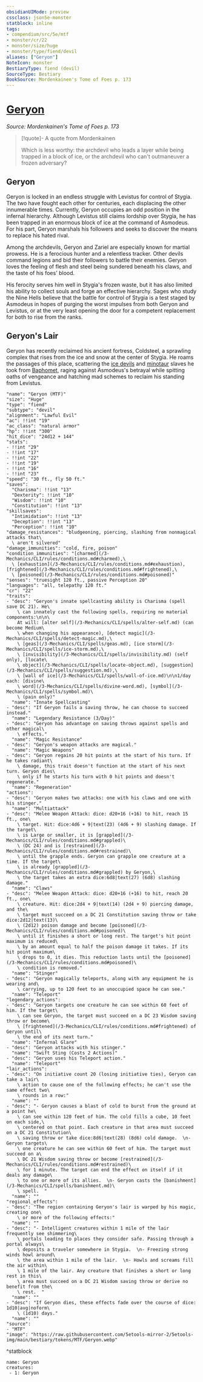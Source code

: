 ```yaml
---
obsidianUIMode: preview
cssclass: json5e-monster
statblock: inline
tags:
- compendium/src/5e/mtf
- monster/cr/22
- monster/size/huge
- monster/type/fiend/devil
aliases: ["Geryon"]
NoteIcon: monster
BestiaryType: fiend (devil)
SourceType: Bestiary
BookSource: Mordenkainen's Tome of Foes p. 173
---
```

# [Geryon](3-Mechanics\CLI\bestiary\npc/geryon-mtf.md)
*Source: Mordenkainen's Tome of Foes p. 173*  

> [!quote]- A quote from Mordenkainen  
> 
> Which is less worthy: the archdevil who leads a layer while being trapped in a block of ice, or the archdevil who can't outmaneuver a frozen adversary?

## Geryon

Geryon is locked in an endless struggle with Levistus for control of Stygia. The two have fought each other for centuries, each displacing the other innumerable times. Currently, Geryon occupies an odd position in the infernal hierarchy. Although Levistus still claims lordship over Stygia, he has been trapped in an enormous block of ice at the command of Asmodeus. For his part, Geryon marshals his followers and seeks to discover the means to replace his hated rival.

Among the archdevils, Geryon and Zariel are especially known for martial prowess. He is a ferocious hunter and a relentless tracker. Other devils command legions and bid their followers to battle their enemies. Geryon loves the feeling of flesh and steel being sundered beneath his claws, and the taste of his foes' blood.

His ferocity serves him well in Stygia's frozen waste, but it has also limited his ability to collect souls and forge an effective hierarchy. Sages who study the Nine Hells believe that the battle for control of Stygia is a test staged by Asmodeus in hopes of purging the worst impulses from both Geryon and Levistus, or at the very least opening the door for a competent replacement for both to rise from the ranks.

## Geryon's Lair

Geryon has recently reclaimed his ancient fortress, Coldsteel, a sprawling complex that rises from the ice and snow at the center of Stygia. He roams the passages of this place, scattering the [ice devils](/3-Mechanics/CLI/bestiary/fiend/ice-devil.md) and [minotaur](/3-Mechanics/CLI/bestiary/monstrosity/minotaur.md) slaves he took from [Baphomet](/3-Mechanics/CLI/bestiary/npc/baphomet-mtf.md), raging against Asmodeus's betrayal while spitting oaths of vengeance and hatching mad schemes to reclaim his standing from Levistus.

```statblock
"name": "Geryon (MTF)"
"size": "Huge"
"type": "fiend"
"subtype": "devil"
"alignment": "Lawful Evil"
"ac": !!int "19"
"ac_class": "natural armor"
"hp": !!int "300"
"hit_dice": "24d12 + 144"
"stats":
- !!int "29"
- !!int "17"
- !!int "22"
- !!int "19"
- !!int "16"
- !!int "23"
"speed": "30 ft., fly 50 ft."
"saves":
  "Charisma": !!int "13"
  "Dexterity": !!int "10"
  "Wisdom": !!int "10"
  "Constitution": !!int "13"
"skillsaves":
  "Intimidation": !!int "13"
  "Deception": !!int "13"
  "Perception": !!int "10"
"damage_resistances": "bludgeoning, piercing, slashing from nonmagical attacks that\
  \ aren't silvered"
"damage_immunities": "cold, fire, poison"
"condition_immunities": "[charmed](/3-Mechanics/CLI/rules/conditions.md#charmed),\
  \ [exhaustion](/3-Mechanics/CLI/rules/conditions.md#exhaustion), [frightened](/3-Mechanics/CLI/rules/conditions.md#frightened),\
  \ [poisoned](/3-Mechanics/CLI/rules/conditions.md#poisoned)"
"senses": "truesight 120 ft., passive Perception 20"
"languages": "all, telepathy 120 ft."
"cr": "22"
"traits":
- "desc": "Geryon's innate spellcasting ability is Charisma (spell save DC 21). He\
    \ can innately cast the following spells, requiring no material components:\n\n\
    At will: [alter self](/3-Mechanics/CLI/spells/alter-self.md) (can become Medium\
    \ when changing his appearance), [detect magic](/3-Mechanics/CLI/spells/detect-magic.md),\
    \ [geas](/3-Mechanics/CLI/spells/geas.md), [ice storm](/3-Mechanics/CLI/spells/ice-storm.md),\
    \ [invisibility](/3-Mechanics/CLI/spells/invisibility.md) (self only), [locate\
    \ object](/3-Mechanics/CLI/spells/locate-object.md), [suggestion](/3-Mechanics/CLI/spells/suggestion.md),\
    \ [wall of ice](/3-Mechanics/CLI/spells/wall-of-ice.md)\n\n1/day each: [divine\
    \ word](/3-Mechanics/CLI/spells/divine-word.md), [symbol](/3-Mechanics/CLI/spells/symbol.md)\
    \ (pain only)"
  "name": "Innate Spellcasting"
- "desc": "If Geryon fails a saving throw, he can choose to succeed instead."
  "name": "Legendary Resistance (3/Day)"
- "desc": "Geryon has advantage on saving throws against spells and other magical\
    \ effects."
  "name": "Magic Resistance"
- "desc": "Geryon's weapon attacks are magical."
  "name": "Magic Weapons"
- "desc": "Geryon regains 20 hit points at the start of his turn. If he takes radiant\
    \ damage, this trait doesn't function at the start of his next turn. Geryon dies\
    \ only if he starts his turn with 0 hit points and doesn't regenerate."
  "name": "Regeneration"
"actions":
- "desc": "Geryon makes two attacks: one with his claws and one with his stinger."
  "name": "Multiattack"
- "desc": "Melee Weapon Attack: dice: d20+16 (+16) to hit, reach 15 ft., one\
    \ target. Hit: dice:4d6 + 9|text(23) (4d6 + 9) slashing damage. If the target\
    \ is Large or smaller, it is [grappled](/3-Mechanics/CLI/rules/conditions.md#grappled)\
    \ (DC 24) and is [restrained](/3-Mechanics/CLI/rules/conditions.md#restrained)\
    \ until the grapple ends. Geryon can grapple one creature at a time. If the target\
    \ is already [grappled](/3-Mechanics/CLI/rules/conditions.md#grappled) by Geryon,\
    \ the target takes an extra dice:6d8|text(27) (6d8) slashing damage."
  "name": "Claws"
- "desc": "Melee Weapon Attack: dice: d20+16 (+16) to hit, reach 20 ft., one\
    \ creature. Hit: dice:2d4 + 9|text(14) (2d4 + 9) piercing damage, and the\
    \ target must succeed on a DC 21 Constitution saving throw or take dice:2d12|text(13)\
    \ (2d12) poison damage and become [poisoned](/3-Mechanics/CLI/rules/conditions.md#poisoned)\
    \ until it finishes a short or long rest. The target's hit point maximum is reduced\
    \ by an amount equal to half the poison damage it takes. If its hit point maximum\
    \ drops to 0, it dies. This reduction lasts until the [poisoned](/3-Mechanics/CLI/rules/conditions.md#poisoned)\
    \ condition is removed."
  "name": "Stinger"
- "desc": "Geryon magically teleports, along with any equipment he is wearing and\
    \ carrying, up to 120 feet to an unoccupied space he can see."
  "name": "Teleport"
"legendary_actions":
- "desc": "Geryon targets one creature he can see within 60 feet of him. If the target\
    \ can see Geryon, the target must succeed on a DC 23 Wisdom saving throw or become\
    \ [frightened](/3-Mechanics/CLI/rules/conditions.md#frightened) of Geryon until\
    \ the end of its next turn."
  "name": "Infernal Glare"
- "desc": "Geryon attacks with his stinger."
  "name": "Swift Sting (Costs 2 Actions)"
- "desc": "Geryon uses his Teleport action."
  "name": "Teleport"
"lair_actions":
- "desc": "On initiative count 20 (losing initiative ties), Geryon can take a lair\
    \ action to cause one of the following effects; he can't use the same effect two\
    \ rounds in a row:"
  "name": ""
- "desc": "- Geryon causes a blast of cold to burst from the ground at a point he\
    \ can see within 120 feet of him. The cold fills a cube, 10 feet on each side,\
    \ centered on that point. Each creature in that area must succeed on a DC 21 Constitution\
    \ saving throw or take dice:8d6|text(28) (8d6) cold damage.  \n- Geryon targets\
    \ one creature he can see within 60 feet of him. The target must succeed on a\
    \ DC 21 Wisdom saving throw or become [restrained](/3-Mechanics/CLI/rules/conditions.md#restrained)\
    \ for 1 minute. The target can end the effect on itself if it deals any damage\
    \ to one or more of its allies.  \n- Geryon casts the [banishment](/3-Mechanics/CLI/spells/banishment.md)\
    \ spell.  "
  "name": ""
"regional_effects":
- "desc": "The region containing Geryon's lair is warped by his magic, creating one\
    \ or more of the following effects:"
  "name": ""
- "desc": "- Intelligent creatures within 1 mile of the lair frequently see shimmering\
    \ portals leading to places they consider safe. Passing through a portal always\
    \ deposits a traveler somewhere in Stygia.  \n- Freezing strong winds howl around\
    \ the area within 1 mile of the lair.  \n- Howls and screams fill the air within\
    \ 1 mile of the lair. Any creature that finishes a short or long rest in this\
    \ area must succeed on a DC 21 Wisdom saving throw or derive no benefit from the\
    \ rest.  "
  "name": ""
- "desc": "If Geryon dies, these effects fade over the course of dice: 1d10|avg|noform\
    \ (1d10) days."
  "name": ""
"source":
- "MTF"
"image": "https://raw.githubusercontent.com/5etools-mirror-2/5etools-img/main/bestiary/tokens/MTF/Geryon.webp"
```
^statblock

```encounter-table
name: Geryon
creatures:
 - 1: Geryon
```